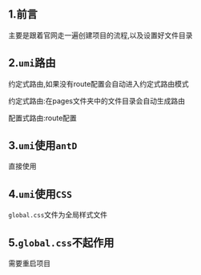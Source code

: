 ## 1.前言

主要是跟着官网走一遍创建项目的流程,以及设置好文件目录

## 2.`umi`路由

约定式路由,如果没有route配置会自动进入约定式路由模式

约定式路由:在pages文件夹中的文件目录会自动生成路由

配置式路由:route配置

## 3.`umi`使用`antD`

直接使用

## 4.`umi`使用`CSS`

`global.css`文件为全局样式文件

## 5.`global.css`不起作用

需要重启项目